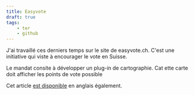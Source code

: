 ```yaml
---
title: Easyvote
draft: true
tags:
    - ter
    - github
---
```


J'ai travaillé  ces derniers temps sur le site de easyvote.ch. C'est une initiative qui viste à encourager le vote en Suisse.

Le mandat consite à développer un plug-in de cartographie. Cat ette carte doit afficher les points de vote possible


Cet article [est disponible](/en/blog/2015/02/20/automatic-ter-release) en anglais également.
